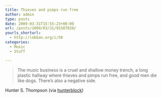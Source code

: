 ```yaml
---
title: Thieves and pimps run free
author: admin
type: posts
date: 2009-03-31T15:55:23+00:00
url: /posts/2009/03/31/91587028/
yourls_shorturl:
  - http://lobban.org/i/50
categories:
  - Music
  - Stuff

---
```

> The music business is a cruel and shallow money trench, a long plastic hallway where thieves and pimps run free, and good men die like dogs. There’s also a negative side.

Hunter S. Thompson (via [hunterblock][1])

 [1]: http://hunterblock.com/